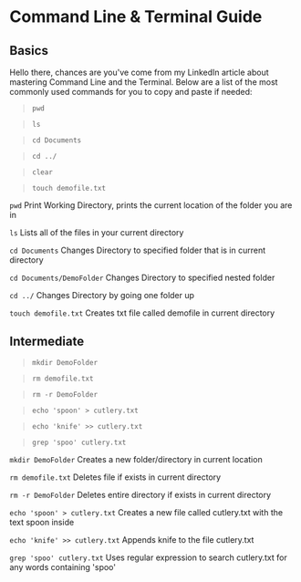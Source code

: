# Command Line & Terminal Guide

## Basics

Hello there, chances are you've come from my LinkedIn article about mastering Command Line and the Terminal. Below are a list of the most commonly used commands for you to copy and paste if needed:

> ```pwd```

> ```ls```

> ```cd Documents```

> ```cd ../```

> ```clear```

> ```touch demofile.txt```

```pwd``` Print Working Directory, prints the current location of the folder you are in

```ls``` Lists all of the files in your current directory

```cd Documents``` Changes Directory to specified folder that is in current directory

```cd Documents/DemoFolder``` Changes Directory to specified nested folder

```cd ../``` Changes Directory by going one folder up

```touch demofile.txt``` Creates txt file called demofile in current directory

## Intermediate

> ```mkdir DemoFolder```

> ```rm demofile.txt```

> ```rm -r DemoFolder```

> ```echo 'spoon' > cutlery.txt```

> ```echo 'knife' >> cutlery.txt```

> ```grep 'spoo' cutlery.txt```

```mkdir DemoFolder``` Creates a new folder/directory in current location

```rm demofile.txt``` Deletes file if exists in current directory

```rm -r DemoFolder``` Deletes entire directory if exists in current directory

```echo 'spoon' > cutlery.txt``` Creates a new file called cutlery.txt with the text spoon inside

```echo 'knife' >> cutlery.txt``` Appends knife to the file cutlery.txt

```grep 'spoo' cutlery.txt``` Uses regular expression to search cutlery.txt for any words containing 'spoo'

